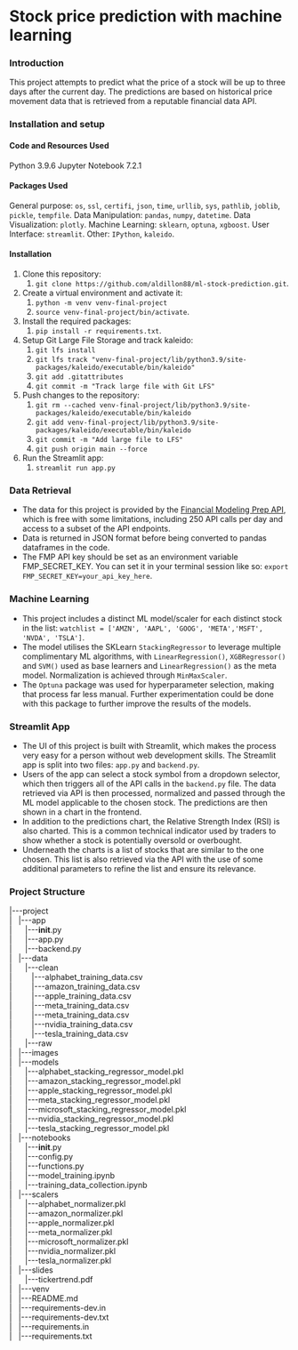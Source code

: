 # Stock price prediction with machine learning 

### Introduction
This project attempts to predict what the price of a stock will be up to three days after the current day. The predictions are based on historical price movement data that is retrieved from a reputable financial data API.

### Installation and setup

#### Code and Resources Used
Python 3.9.6
Jupyter Notebook 7.2.1

#### Packages Used
General purpose: `os`, `ssl`, `certifi`, `json`, `time`, `urllib`, `sys`, `pathlib`, `joblib`, `pickle`, `tempfile`. 
Data Manipulation: `pandas`, `numpy`, `datetime`. 
Data Visualization: `plotly`. 
Machine Learning: `sklearn`, `optuna`, `xgboost`. 
User Interface: `streamlit`. 
Other: `IPython`, `kaleido`. 

#### Installation
1. Clone this repository:
	1. `git clone https://github.com/aldillon88/ml-stock-prediction.git`.
2. Create a virtual environment and activate it:
	1. `python -m venv venv-final-project`
	2. `source venv-final-project/bin/activate`.
3. Install the required packages:
	1. `pip install -r requirements.txt`.
4. Setup Git Large File Storage and track kaleido:
	1. `git lfs install`
	2. `git lfs track "venv-final-project/lib/python3.9/site-packages/kaleido/executable/bin/kaleido"`
	3. `git add .gitattributes`
	4. `git commit -m "Track large file with Git LFS"`
5. Push changes to the repository:
	1. `git rm --cached venv-final-project/lib/python3.9/site-packages/kaleido/executable/bin/kaleido`
	2. `git add venv-final-project/lib/python3.9/site-packages/kaleido/executable/bin/kaleido`
	3. `git commit -m "Add large file to LFS"`
	4. `git push origin main --force`
6. Run the Streamlit app:
	1. `streamlit run app.py`

### Data Retrieval
* The data for this project is provided by the [Financial Modeling Prep API](https://site.financialmodelingprep.com/), which is free with some limitations, including 250 API calls per day and access to a subset of the API endpoints.
* Data is returned in JSON format before being converted to pandas dataframes in the code.
* The FMP API key should be set as an environment variable FMP_SECRET_KEY. You can set it in your terminal session like so: `export FMP_SECRET_KEY=your_api_key_here`.

### Machine Learning
* This project includes a distinct ML model/scaler for each distinct stock in the list: `watchlist = ['AMZN', 'AAPL', 'GOOG', 'META','MSFT', 'NVDA', 'TSLA']`.
* The model utilises the SKLearn `StackingRegressor` to leverage multiple complimentary ML algorithms, with `LinearRegression()`, `XGBRegressor()` and `SVM()` used as base learners and `LinearRegression()` as the meta model. Normalization is achieved through `MinMaxScaler`.
* The `Optuna` package was used for hyperparameter selection, making that process far less manual. Further experimentation could be done with this package to further improve the results of the models.

### Streamlit App
* The UI of this project is built with Streamlit, which makes the process very easy for a person without web development skills. The Streamlit app is split into two files: `app.py` and `backend.py`.
* Users of the app can select a stock symbol from a dropdown selector, which then triggers all of the API calls in the `backend.py` file. The data retrieved via API is then processed, normalized and passed through the ML model applicable to the chosen stock. The predictions are then shown in a chart in the frontend.
* In addition to the predictions chart, the Relative Strength Index (RSI) is also charted. This is a common technical indicator used by traders to show whether a stock is potentially oversold or overbought.
* Underneath the charts is a list of stocks that are similar to the one chosen. This list is also retrieved via the API with the use of some additional parameters to refine the list and ensure its relevance.

### Project Structure
|---project\
|&nbsp;&nbsp;&nbsp;|---app\
|&nbsp;&nbsp;&nbsp;&nbsp;&nbsp;&nbsp;|---__init__.py\
|&nbsp;&nbsp;&nbsp;&nbsp;&nbsp;&nbsp;|---app.py\
|&nbsp;&nbsp;&nbsp;&nbsp;&nbsp;&nbsp;|---backend.py\
|&nbsp;&nbsp;&nbsp;|---data\
|&nbsp;&nbsp;&nbsp;&nbsp;&nbsp;&nbsp;|---clean\
|&nbsp;&nbsp;&nbsp;&nbsp;&nbsp;&nbsp;&nbsp;&nbsp;&nbsp;|---alphabet_training_data.csv\
|&nbsp;&nbsp;&nbsp;&nbsp;&nbsp;&nbsp;&nbsp;&nbsp;&nbsp;|---amazon_training_data.csv\
|&nbsp;&nbsp;&nbsp;&nbsp;&nbsp;&nbsp;&nbsp;&nbsp;&nbsp;|---apple_training_data.csv\
|&nbsp;&nbsp;&nbsp;&nbsp;&nbsp;&nbsp;&nbsp;&nbsp;&nbsp;|---meta_training_data.csv\
|&nbsp;&nbsp;&nbsp;&nbsp;&nbsp;&nbsp;&nbsp;&nbsp;&nbsp;|---meta_training_data.csv\
|&nbsp;&nbsp;&nbsp;&nbsp;&nbsp;&nbsp;&nbsp;&nbsp;&nbsp;|---nvidia_training_data.csv\
|&nbsp;&nbsp;&nbsp;&nbsp;&nbsp;&nbsp;&nbsp;&nbsp;&nbsp;|---tesla_training_data.csv\
|&nbsp;&nbsp;&nbsp;&nbsp;&nbsp;&nbsp;|---raw\
|&nbsp;&nbsp;&nbsp;|---images\
|&nbsp;&nbsp;&nbsp;|---models\
|&nbsp;&nbsp;&nbsp;&nbsp;&nbsp;&nbsp;|---alphabet_stacking_regressor_model.pkl\
|&nbsp;&nbsp;&nbsp;&nbsp;&nbsp;&nbsp;|---amazon_stacking_regressor_model.pkl\
|&nbsp;&nbsp;&nbsp;&nbsp;&nbsp;&nbsp;|---apple_stacking_regressor_model.pkl\
|&nbsp;&nbsp;&nbsp;&nbsp;&nbsp;&nbsp;|---meta_stacking_regressor_model.pkl\
|&nbsp;&nbsp;&nbsp;&nbsp;&nbsp;&nbsp;|---microsoft_stacking_regressor_model.pkl\
|&nbsp;&nbsp;&nbsp;&nbsp;&nbsp;&nbsp;|---nvidia_stacking_regressor_model.pkl\
|&nbsp;&nbsp;&nbsp;&nbsp;&nbsp;&nbsp;|---tesla_stacking_regressor_model.pkl\
|&nbsp;&nbsp;&nbsp;|---notebooks\
|&nbsp;&nbsp;&nbsp;&nbsp;&nbsp;&nbsp;|---__init__.py\
|&nbsp;&nbsp;&nbsp;&nbsp;&nbsp;&nbsp;|---config.py\
|&nbsp;&nbsp;&nbsp;&nbsp;&nbsp;&nbsp;|---functions.py\
|&nbsp;&nbsp;&nbsp;&nbsp;&nbsp;&nbsp;|---model_training.ipynb\
|&nbsp;&nbsp;&nbsp;&nbsp;&nbsp;&nbsp;|---training_data_collection.ipynb\
|&nbsp;&nbsp;&nbsp;|---scalers\
|&nbsp;&nbsp;&nbsp;&nbsp;&nbsp;&nbsp;|---alphabet_normalizer.pkl\
|&nbsp;&nbsp;&nbsp;&nbsp;&nbsp;&nbsp;|---amazon_normalizer.pkl\
|&nbsp;&nbsp;&nbsp;&nbsp;&nbsp;&nbsp;|---apple_normalizer.pkl\
|&nbsp;&nbsp;&nbsp;&nbsp;&nbsp;&nbsp;|---meta_normalizer.pkl\
|&nbsp;&nbsp;&nbsp;&nbsp;&nbsp;&nbsp;|---microsoft_normalizer.pkl\
|&nbsp;&nbsp;&nbsp;&nbsp;&nbsp;&nbsp;|---nvidia_normalizer.pkl\
|&nbsp;&nbsp;&nbsp;&nbsp;&nbsp;&nbsp;|---tesla_normalizer.pkl\
|&nbsp;&nbsp;&nbsp;|---slides\
|&nbsp;&nbsp;&nbsp;&nbsp;&nbsp;&nbsp;|---tickertrend.pdf\
|&nbsp;&nbsp;&nbsp;|---venv\
|&nbsp;&nbsp;&nbsp;|---README.md\
|&nbsp;&nbsp;&nbsp;|---requirements-dev.in\
|&nbsp;&nbsp;&nbsp;|---requirements-dev.txt\
|&nbsp;&nbsp;&nbsp;|---requirements.in\
|&nbsp;&nbsp;&nbsp;|---requirements.txt


